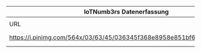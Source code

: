 |IoTNumb3rs Datenerfassung|||||||||||
| ---- | ---- | ---- | ---- | ---- | ---- | ---- | ---- | ---- | ---- | ---- |
||||||||||||
|URL|home_url|filename|device_class|device_count|market_class|market_volume|prognosis_year|publication_year|authorship_class|Dropbox folder|
|https://i.pinimg.com/564x/03/63/45/036345f368e8958e851bf627c3c5253d.jpg|https://de.hortonworks.com/be-first-insights/|file18_036345f368e8958e851bf627c3c5253d.jpg||||||||marielledemuth/20181216-1800|
